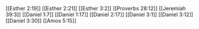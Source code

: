 [[Esther 2:19]]
[[Esther 2:21]]
[[Esther 3:2]]
[[Proverbs 28:12]]
[[Jeremiah 39:3]]
[[Daniel 1:7]]
[[Daniel 1:17]]
[[Daniel 2:17]]
[[Daniel 3:1]]
[[Daniel 3:12]]
[[Daniel 3:30]]
[[Amos 5:15]]
